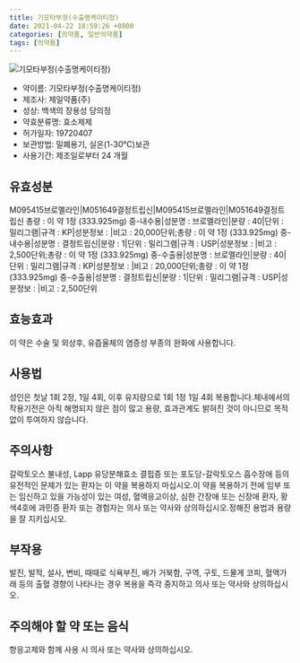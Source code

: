 ```yaml
---
title: 기모타부정(수출명케이티정)
date: 2021-04-22 18:59:26 +0800
categories: [의약품, 일반의약품]
tags: [의약품]
---
```

![기모타부정(수출명케이티정)](https://nedrug.mfds.go.kr/pbp/cmn/itemImageDownload/151369808565900088)

- 약이름: 기모타부정(수출명케이티정)
- 제조사: 제일약품(주)
- 성상: 백색의 장용성 당의정
- 약효분류명: 효소제제
- 허가일자: 19720407
- 보관방법: 밀폐용기, 실온(1-30℃)보관
- 사용기간: 제조일로부터 24 개월
## 유효성분
M095415브로멜라인|M051649결정트립신|M095415브로멜라인|M051649결정트립신
총량 : 이 약 1정 (333.925mg) 중-내수용|성분명 : 브로멜라인|분량 : 40|단위 : 밀리그램|규격 : KP|성분정보 : |비고 : 20,000단위;총량 : 이 약 1정 (333.925mg) 중-내수용|성분명 : 결정트립신|분량 : 1|단위 : 밀리그램|규격 : USP|성분정보 : |비고 : 2,500단위;총량 : 이 약 1정 (333.925mg) 중-수출용|성분명 : 브로멜라인|분량 : 40|단위 : 밀리그램|규격 : KP|성분정보 : |비고 : 20,000단위;총량 : 이 약 1정 (333.925mg) 중-수출용|성분명 : 결정트립신|분량 : 1|단위 : 밀리그램|규격 : USP|성분정보 : |비고 : 2,500단위
## 효능효과
이 약은 수술 및 외상후, 유즙울체의 염증성 부종의 완화에 사용합니다.
## 사용법
성인은 첫날 1회 2정, 1일 4회, 이후 유지량으로 1회 1정 1일 4회 복용합니다.체내에서의 작용기전은 아직 해명되지 않은 점이 많고 용량, 효과관계도 밝혀진 것이 아니므로 목적 없이 투여하지 않습니다.
## 주의사항
갈락토오스 불내성, Lapp 유당분해효소 결핍증 또는 포도당-갈락토오스 흡수장애 등의 유전적인 문제가 있는 환자는 이 약을 복용하지 마십시오.이 약을 복용하기 전에 임부 또는 임신하고 있을 가능성이 있는 여성, 혈액응고이상, 심한 간장애 또는 신장애 환자, 황색4호에 과민증 환자 또는 경험자는 의사 또는 약사와 상의하십시오.정해진 용법과 용량을 잘 지키십시오.
## 부작용
발진, 발적, 설사, 변비, 때때로 식욕부진, 배가 거북함, 구역, 구토, 드물게 코피, 혈액가래 등의 출혈 경향이 나타나는 경우 복용을 즉각 중지하고 의사 또는 약사와 상의하십시오.
## 주의해야 할 약 또는 음식
항응고제와 함께 사용 시 의사 또는 약사와 상의하십시오.
